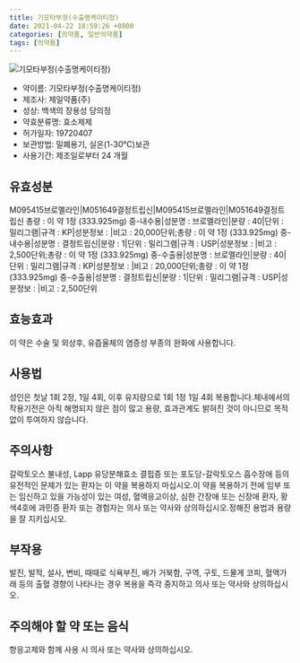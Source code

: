 ```yaml
---
title: 기모타부정(수출명케이티정)
date: 2021-04-22 18:59:26 +0800
categories: [의약품, 일반의약품]
tags: [의약품]
---
```

![기모타부정(수출명케이티정)](https://nedrug.mfds.go.kr/pbp/cmn/itemImageDownload/151369808565900088)

- 약이름: 기모타부정(수출명케이티정)
- 제조사: 제일약품(주)
- 성상: 백색의 장용성 당의정
- 약효분류명: 효소제제
- 허가일자: 19720407
- 보관방법: 밀폐용기, 실온(1-30℃)보관
- 사용기간: 제조일로부터 24 개월
## 유효성분
M095415브로멜라인|M051649결정트립신|M095415브로멜라인|M051649결정트립신
총량 : 이 약 1정 (333.925mg) 중-내수용|성분명 : 브로멜라인|분량 : 40|단위 : 밀리그램|규격 : KP|성분정보 : |비고 : 20,000단위;총량 : 이 약 1정 (333.925mg) 중-내수용|성분명 : 결정트립신|분량 : 1|단위 : 밀리그램|규격 : USP|성분정보 : |비고 : 2,500단위;총량 : 이 약 1정 (333.925mg) 중-수출용|성분명 : 브로멜라인|분량 : 40|단위 : 밀리그램|규격 : KP|성분정보 : |비고 : 20,000단위;총량 : 이 약 1정 (333.925mg) 중-수출용|성분명 : 결정트립신|분량 : 1|단위 : 밀리그램|규격 : USP|성분정보 : |비고 : 2,500단위
## 효능효과
이 약은 수술 및 외상후, 유즙울체의 염증성 부종의 완화에 사용합니다.
## 사용법
성인은 첫날 1회 2정, 1일 4회, 이후 유지량으로 1회 1정 1일 4회 복용합니다.체내에서의 작용기전은 아직 해명되지 않은 점이 많고 용량, 효과관계도 밝혀진 것이 아니므로 목적 없이 투여하지 않습니다.
## 주의사항
갈락토오스 불내성, Lapp 유당분해효소 결핍증 또는 포도당-갈락토오스 흡수장애 등의 유전적인 문제가 있는 환자는 이 약을 복용하지 마십시오.이 약을 복용하기 전에 임부 또는 임신하고 있을 가능성이 있는 여성, 혈액응고이상, 심한 간장애 또는 신장애 환자, 황색4호에 과민증 환자 또는 경험자는 의사 또는 약사와 상의하십시오.정해진 용법과 용량을 잘 지키십시오.
## 부작용
발진, 발적, 설사, 변비, 때때로 식욕부진, 배가 거북함, 구역, 구토, 드물게 코피, 혈액가래 등의 출혈 경향이 나타나는 경우 복용을 즉각 중지하고 의사 또는 약사와 상의하십시오.
## 주의해야 할 약 또는 음식
항응고제와 함께 사용 시 의사 또는 약사와 상의하십시오.
